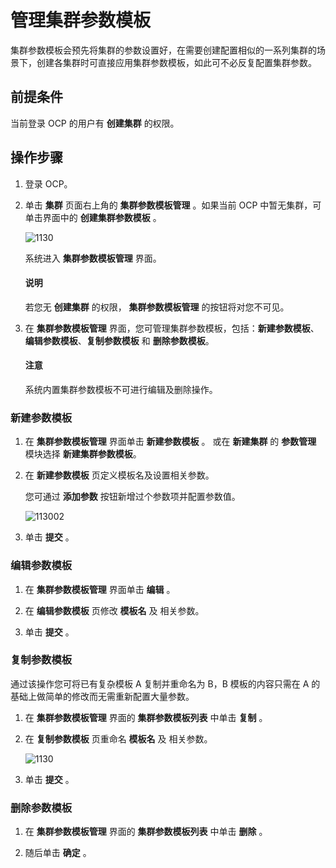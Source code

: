 # 管理集群参数模板

集群参数模板会预先将集群的参数设置好，在需要创建配置相似的一系列集群的场景下，创建各集群时可直接应用集群参数模板，如此可不必反复配置集群参数。

## 前提条件

当前登录 OCP 的用户有 **创建集群** 的权限。

## 操作步骤

1. 登录 OCP。

2. 单击 **集群** 页面右上角的 **集群参数模板管理** 。如果当前 OCP 中暂无集群，可单击界面中的 **创建集群参数模板** 。

   ![1130](https://help-static-aliyun-doc.aliyuncs.com/assets/img/zh-CN/2474728361/p361029.png)

   系统进入 **集群参数模板管理** 界面。

   <main id="notice" type='explain'>
    <h4>说明</h4>
    <p>若您无 <strong>创建集群</strong> 的权限， <strong>集群参数模板管理</strong> 的按钮将对您不可见。</p>
   </main>

3. 在 **集群参数模板管理** 界面，您可管理集群参数模板，包括：**新建参数模板**、**编辑参数模板**、**复制参数模板** 和 **删除参数模板**。

   <main id="notice" type='notice'>
    <h4>注意</h4>
    <p>系统内置集群参数模板不可进行编辑及删除操作。</p>
   </main>

### 新建参数模板

1. 在 **集群参数模板管理** 界面单击 **新建参数模板** 。
   或在 **新建集群** 的 **参数管理** 模块选择 **新建集群参数模板**。

2. 在 **新建参数模板** 页定义模板名及设置相关参数。

   您可通过 **添加参数** 按钮新增过个参数项并配置参数值。

   ![113002](https://help-static-aliyun-doc.aliyuncs.com/assets/img/zh-CN/2474728361/p361041.png)

3. 单击 **提交** 。

### 编辑参数模板

1. 在 **集群参数模板管理** 界面单击 **编辑** 。

2. 在 **编辑参数模板** 页修改 **模板名** 及 相关参数。

3. 单击 **提交** 。

### 复制参数模板

通过该操作您可将已有复杂模板 A 复制并重命名为 B，B 模板的内容只需在 A 的基础上做简单的修改而无需重新配置大量参数。

1. 在 **集群参数模板管理** 界面的 **集群参数模板列表** 中单击 **复制** 。

2. 在 **复制参数模板** 页重命名 **模板名** 及 相关参数。

   ![1130](https://help-static-aliyun-doc.aliyuncs.com/assets/img/zh-CN/2474728361/p361062.png)

3. 单击 **提交** 。

### 删除参数模板

1. 在 **集群参数模板管理** 界面的 **集群参数模板列表** 中单击 **删除** 。

2. 随后单击 **确定** 。
